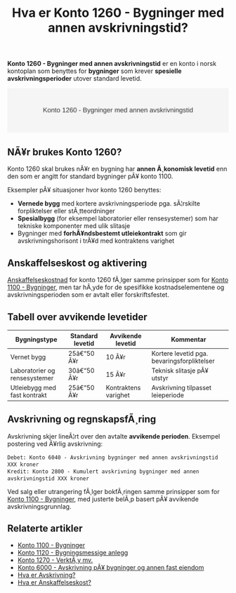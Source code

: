 ﻿---
title: "Hva er Konto 1260 - Bygninger med annen avskrivningstid?"
meta_title: "1260"
meta_description: '**Konto 1260 - Bygninger med annen avskrivningstid** er en konto i norsk kontoplan som benyttes for **bygninger** som krever **spesielle avskrivningsperioder** ...'
slug: 1260
type: blog
layout: pages/single
---

**Konto 1260 - Bygninger med annen avskrivningstid** er en konto i norsk kontoplan som benyttes for **bygninger** som krever **spesielle avskrivningsperioder** utover standard levetid.

![Illustrasjon av konto 1260 bygninger med annen avskrivningstid](1260-bygninger-med-annen-avskrivningstid-image.svg)

## NÃ¥r brukes Konto 1260?

Konto 1260 skal brukes nÃ¥r en bygning har **annen Ã¸konomisk levetid** enn den som er angitt for standard bygninger pÃ¥ konto 1100.

Eksempler pÃ¥ situasjoner hvor konto 1260 benyttes:

* **Vernede bygg** med kortere avskrivningsperiode pga. sÃ¦rskilte forpliktelser eller stÃ¸tteordninger
* **Spesialbygg** (for eksempel laboratorier eller rensesystemer) som har tekniske komponenter med ulik slitasje
* Bygninger med **forhÃ¥ndsbestemt utleiekontrakt** som gir avskrivningshorisont i trÃ¥d med kontraktens varighet

## Anskaffelseskost og aktivering

[Anskaffelseskostnad](/blogs/regnskap/hva-er-anskaffelseskost "Hva er Anskaffelseskost?") for konto 1260 fÃ¸lger samme prinsipper som for [Konto 1100 - Bygninger](/blogs/kontoplan/1100-bygninger "Konto 1100 - Bygninger"), men tar hÃ¸yde for de spesifikke kostnadselementene og avskrivningsperioden som er avtalt eller forskriftsfestet.

## Tabell over avvikende levetider

| Bygningstype                         | Standard levetid | Avvikende levetid | Kommentar                                   |
|--------------------------------------|------------------|-------------------|----------------------------------------------|
| Vernet bygg                          | 25â€“50 Ã¥r         | 10 Ã¥r             | Kortere levetid pga. bevaringsforpliktelser  |
| Laboratorier og rensesystemer        | 30â€“50 Ã¥r         | 15 Ã¥r             | Teknisk slitasje pÃ¥ utstyr                   |
| Utleiebygg med fast kontrakt         | 25â€“50 Ã¥r         | Kontraktens varighet | Avskrivning tilpasset leieperiode         |

## Avskrivning og regnskapsfÃ¸ring

Avskrivning skjer lineÃ¦rt over den avtalte **avvikende perioden**. Eksempel postering ved Ã¥rlig avskrivning:

```
Debet: Konto 6040 - Avskrivning bygninger med annen avskrivningstid   XXX kroner
Kredit: Konto 2800 - Kumulert avskrivning bygninger med annen avskrivningstid XXX kroner
```

Ved salg eller utrangering fÃ¸lger bokfÃ¸ringen samme prinsipper som for [Konto 1100 - Bygninger](/blogs/kontoplan/1100-bygninger "Konto 1100 - Bygninger"), med justerte belÃ¸p basert pÃ¥ avvikende avskrivningsgrunnlag.

## Relaterte artikler

* [Konto 1100 - Bygninger](/blogs/kontoplan/1100-bygninger "Konto 1100 - Bygninger")
* [Konto 1120 - Bygningsmessige anlegg](/blogs/kontoplan/1120-bygningsmessige-anlegg "Konto 1120 - Bygningsmessige anlegg")
* [Konto 1270 - VerktÃ¸y mv.](/blogs/kontoplan/1270-verktoy-mv "Konto 1270 - VerktÃ¸y mv.")
* [Konto 6000 - Avskrivning pÃ¥ bygninger og annen fast eiendom](/blogs/kontoplan/6000-avskrivning-pa-bygninger-og-annen-fast-eiendom "Konto 6000 - Avskrivning pÃ¥ bygninger og annen fast eiendom")
* [Hva er Avskrivning?](/blogs/regnskap/hva-er-avskrivning "Hva er Avskrivning i Regnskap?")
* [Hva er Anskaffelseskost?](/blogs/regnskap/hva-er-anskaffelseskost "Hva er Anskaffelseskost?")

